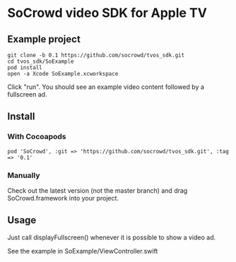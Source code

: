 # SoCrowd video SDK for Apple TV

## Example project

    git clone -b 0.1 https://github.com/socrowd/tvos_sdk.git
    cd tvos_sdk/SoExample
    pod install
    open -a Xcode SoExample.xcworkspace

Click "run". You should see an example video content followed by a fullscreen ad.

## Install

### With Cocoapods

    pod 'SoCrowd', :git => 'https://github.com/socrowd/tvos_sdk.git', :tag => '0.1'

### Manually

Check out the latest version (not the master branch) and drag SoCrowd.framework
into your project.

## Usage

Just call displayFullscreen() whenever it is possible to show a video ad.

See the example in SoExample/ViewController.swift

